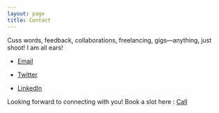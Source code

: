 ```yaml
---
layout: page
title: Contact
---
```


Cuss words, feedback, collaborations, freelancing, gigs—anything, just shoot! I am all ears!

- [Email](mailto:vim.code.level@gmail.com)
  
- [Twitter](https://x.com/broskidotai)
  
- [LinkedIn](https://www.linkedin.com/in/vipulmaheshwarii/)

Looking forward to connecting with you! Book a slot here : [Call](https://cal.com/vipulmaheshwari)